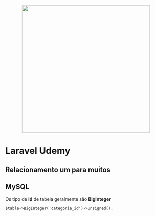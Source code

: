 <p align="center"><img src="https://res.cloudinary.com/dtfbvvkyp/image/upload/v1566331377/laravel-logolockup-cmyk-red.svg" width="400"></p>

# Laravel Udemy

## Relacionamento um para muitos

## MySQL

Os tipo de **id** de tabela geralmente são **BigInteger**

```
$table->BigInteger('categoria_id')->unsigned(); 
```